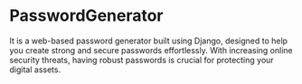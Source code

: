 # PasswordGenerator
It  is a web-based password generator built using Django, designed to help you create strong and secure passwords effortlessly. With increasing online security threats, having robust passwords is crucial for protecting your digital assets.

